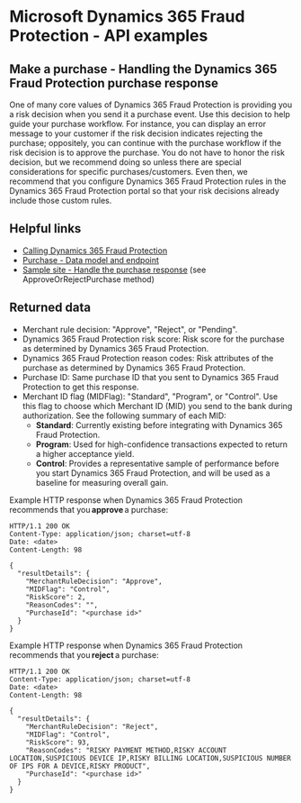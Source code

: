 # Microsoft Dynamics 365 Fraud Protection - API examples
## Make a purchase - Handling the Dynamics 365 Fraud Protection purchase response

One of many core values of Dynamics 365 Fraud Protection is providing you a risk decision when you send it a purchase event. Use this decision to help guide your purchase workflow. For instance, you can display an error message to your customer if the risk decision indicates rejecting the purchase; oppositely, you can continue with the purchase workflow if the risk decision is to approve the purchase. You do not have to honor the risk decision, but we recommend doing so unless there are special considerations for specific purchases/customers. Even then, we recommend that you configure Dynamics 365 Fraud Protection rules in the Dynamics 365 Fraud Protection portal so that your risk decisions already include those custom rules.

## Helpful links
- [Calling Dynamics 365 Fraud Protection](./Authenticate&#32;and&#32;call&#32;Fraud&#32;Protection.md)
- [Purchase - Data model and endpoint](https://apidocs.microsoft.com/services/graphriskapi#/KnowledgeGatewayEvent/KnowledgeGatewayEventActivitiesPurchasePost)
- [Sample site - Handle the purchase response](../src/Web/Controllers/BasketController.cs) (see ApproveOrRejectPurchase method)

## Returned data
- Merchant rule decision: "Approve", "Reject", or "Pending".
- Dynamics 365 Fraud Protection risk score: Risk score for the purchase as determined by Dynamics 365 Fraud Protection.
- Dynamics 365 Fraud Protection reason codes: Risk attributes of the purchase as determined by Dynamics 365 Fraud Protection.
- Purchase ID: Same purchase ID that you sent to Dynamics 365 Fraud Protection to get this response.
- Merchant ID flag (MIDFlag): "Standard", "Program", or "Control". Use this flag to choose which Merchant ID (MID) you send to the bank during authorization. See the following summary of each MID:
  - **Standard**: Currently existing before integrating with Dynamics 365 Fraud Protection. 
  - **Program**: Used for high-confidence transactions expected to return a higher acceptance yield. 
  - **Control**: Provides a representative sample of performance before you start Dynamics 365 Fraud Protection, and will be used as a baseline for measuring overall gain.

Example HTTP response when Dynamics 365 Fraud Protection recommends that you **approve** a purchase:
```http
HTTP/1.1 200 OK
Content-Type: application/json; charset=utf-8
Date: <date>
Content-Length: 98

{
  "resultDetails": {
    "MerchantRuleDecision": "Approve",
    "MIDFlag": "Control",
    "RiskScore": 2,
    "ReasonCodes": "",
    "PurchaseId": "<purchase id>"
  }
}
```

Example HTTP response when Dynamics 365 Fraud Protection recommends that you **reject** a purchase: 
```http
HTTP/1.1 200 OK
Content-Type: application/json; charset=utf-8
Date: <date>
Content-Length: 98

{
  "resultDetails": {
    "MerchantRuleDecision": "Reject",
    "MIDFlag": "Control",
    "RiskScore": 93,
    "ReasonCodes": "RISKY PAYMENT METHOD,RISKY ACCOUNT LOCATION,SUSPICIOUS DEVICE IP,RISKY BILLING LOCATION,SUSPICIOUS NUMBER OF IPS FOR A DEVICE,RISKY PRODUCT",
    "PurchaseId": "<purchase id>"
  }
}
```
